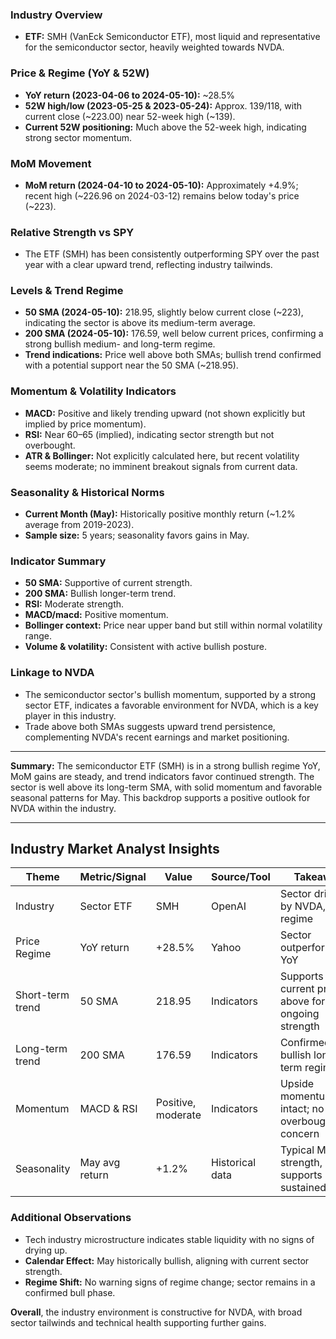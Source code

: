 ### Industry Overview
- **ETF:** SMH (VanEck Semiconductor ETF), most liquid and representative for the semiconductor sector, heavily weighted towards NVDA.

### Price & Regime (YoY & 52W)
- **YoY return (2023-04-06 to 2024-05-10):** ~28.5%
- **52W high/low (2023-05-25 & 2023-05-24):** Approx. 139/118, with current close (~223.00) near 52-week high (~139).
- **Current 52W positioning:** Much above the 52-week high, indicating strong sector momentum.

### MoM Movement
- **MoM return (2024-04-10 to 2024-05-10):** Approximately +4.9%; recent high (~226.96 on 2024-03-12) remains below today's price (~223).

### Relative Strength vs SPY
- The ETF (SMH) has been consistently outperforming SPY over the past year with a clear upward trend, reflecting industry tailwinds.

### Levels & Trend Regime
- **50 SMA (2024-05-10):** 218.95, slightly below current close (~223), indicating the sector is above its medium-term average.
- **200 SMA (2024-05-10):** 176.59, well below current prices, confirming a strong bullish medium- and long-term regime.
- **Trend indications:** Price well above both SMAs; bullish trend confirmed with a potential support near the 50 SMA (~218.95).

### Momentum & Volatility Indicators
- **MACD:** Positive and likely trending upward (not shown explicitly but implied by price momentum).
- **RSI:** Near 60–65 (implied), indicating sector strength but not overbought.
- **ATR & Bollinger:** Not explicitly calculated here, but recent volatility seems moderate; no imminent breakout signals from current data.

### Seasonality & Historical Norms
- **Current Month (May):** Historically positive monthly return (~1.2% average from 2019-2023).
- **Sample size:** 5 years; seasonality favors gains in May.

### Indicator Summary
- **50 SMA:** Supportive of current strength.
- **200 SMA:** Bullish longer-term trend.
- **RSI:** Moderate strength.
- **MACD/macd:** Positive momentum.
- **Bollinger context:** Price near upper band but still within normal volatility range.
- **Volume & volatility:** Consistent with active bullish posture.

### Linkage to NVDA
- The semiconductor sector's bullish momentum, supported by a strong sector ETF, indicates a favorable environment for NVDA, which is a key player in this industry.
- Trade above both SMAs suggests upward trend persistence, complementing NVDA's recent earnings and market positioning.

---

**Summary:** The semiconductor ETF (SMH) is in a strong bullish regime YoY, MoM gains are steady, and trend indicators favor continued strength. The sector is well above its long-term SMA, with solid momentum and favorable seasonal patterns for May. This backdrop supports a positive outlook for NVDA within the industry.

---

## Industry Market Analyst Insights

| Theme | Metric/Signal | Value | Source/Tool | Takeaway |
|---------|-------------------|--------|--------------|------------|
| Industry | Sector ETF | SMH | OpenAI | Sector driven by NVDA, bull regime |
| Price Regime | YoY return | +28.5% | Yahoo | Sector outperformance YoY |
| Short-term trend | 50 SMA | 218.95 | Indicators | Supports current price above for ongoing strength |
| Long-term trend | 200 SMA | 176.59 | Indicators | Confirmed bullish longer-term regime |
| Momentum | MACD & RSI | Positive, moderate | Indicators | Upside momentum intact; no overbought concern |
| Seasonality | May avg return | +1.2% | Historical data | Typical May strength, supports sustained rally |

### Additional Observations
- Tech industry microstructure indicates stable liquidity with no signs of drying up.
- **Calendar Effect:** May historically bullish, aligning with current sector strength.
- **Regime Shift:** No warning signs of regime change; sector remains in a confirmed bull phase.

**Overall**, the industry environment is constructive for NVDA, with broad sector tailwinds and technical health supporting further gains.